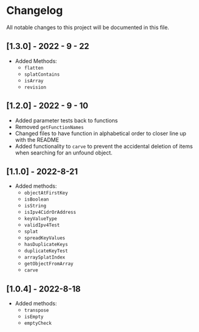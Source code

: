 # Changelog

All notable changes to this project will be documented in this file.

## [1.3.0] - 2022 - 9 - 22

- Added Methods:
    - `flatten`
    - `splatContains`
    - `isArray`
    - `revision`

## [1.2.0] - 2022 - 9 - 10

- Added parameter tests back to functions
- Removed `getFunctionNames`
- Changed files to have function in alphabetical order to closer line up with the README
- Added functionality to `carve` to prevent the accidental deletion of items when searching for an unfound object.

## [1.1.0] - 2022-8-21

- Added methods:
    - `objectAtFirstKey`
    - `isBoolean`
    - `isString`
    - `isIpv4CidrOrAddress`
    - `keyValueType`
    - `validIpv4Test`
    - `splat`
    - `spreadKeyValues`
    - `hasDuplicateKeys`
    - `duplicateKeyTest`
    - `arraySplatIndex`
    - `getObjectFromArray`
    - `carve`

## [1.0.4] - 2022-8-18

- Added methods:
    - `transpose`
    - `isEmpty`
    - `emptyCheck`